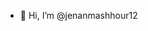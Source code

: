 - 👋 Hi, I’m @jenanmashhour12

<!---
jenanmashhour12/jenanmashhour12 is a ✨ special ✨ repository because its `README.md` (this file) appears on your GitHub profile.
You can click the Preview link to take a look at your changes.
--->
